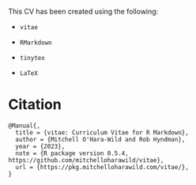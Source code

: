 This CV has been created using the following:

-	`vitae`

-	`RMarkdown`

-	`tinytex`

-	`LaTeX`

# Citation

```
@Manual{,
  title = {vitae: Curriculum Vitae for R Markdown},
  author = {Mitchell O'Hara-Wild and Rob Hyndman},
  year = {2023},
  note = {R package version 0.5.4, https://github.com/mitchelloharawild/vitae},
  url = {https://pkg.mitchelloharawild.com/vitae/},
}
```
